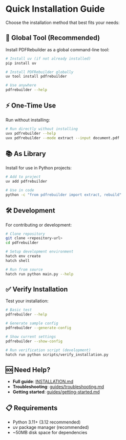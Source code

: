 # Quick Installation Guide

Choose the installation method that best fits your needs:

## 🚀 Global Tool (Recommended)

Install PDFRebuilder as a global command-line tool:

```bash
# Install uv (if not already installed)
pip install uv

# Install PDFRebuilder globally
uv tool install pdfrebuilder

# Use anywhere
pdfrebuilder --help
```

## ⚡ One-Time Use

Run without installing:

```bash
# Run directly without installing
uvx pdfrebuilder --help
uvx pdfrebuilder --mode extract --input document.pdf
```

## 📚 As Library

Install for use in Python projects:

```bash
# Add to project
uv add pdfrebuilder

# Use in code
python -c "from pdfrebuilder import extract, rebuild"
```

## 🛠️ Development

For contributing or development:

```bash
# Clone repository
git clone <repository-url>
cd pdfrebuilder

# Setup development environment
hatch env create
hatch shell

# Run from source
hatch run python main.py --help
```

## ✅ Verify Installation

Test your installation:

```bash
# Basic test
pdfrebuilder --help

# Generate sample config
pdfrebuilder --generate-config

# Show current settings
pdfrebuilder --show-config

# Run verification script (development)
hatch run python scripts/verify_installation.py
```

## 🆘 Need Help?

- **Full guide**: [INSTALLATION.md](INSTALLATION.md)
- **Troubleshooting**: [guides/troubleshooting.md](guides/troubleshooting.md)
- **Getting started**: [guides/getting-started.md](guides/getting-started.md)

## 📋 Requirements

- Python 3.11+ (3.12 recommended)
- uv package manager (recommended)
- ~50MB disk space for dependencies
